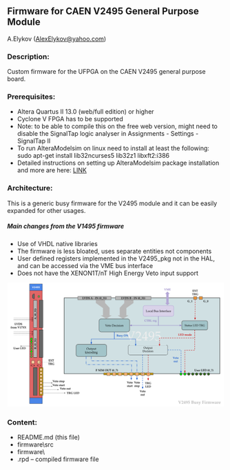 ## Firmware for CAEN V2495 General Purpose Module

A.Elykov (AlexElykov@yahoo.com)

### Description:
Custom firmware for the UFPGA on the CAEN V2495 general purpose board.

### Prerequisites:
- Altera Quartus II 13.0 (web/full edition) or higher
- Cyclone V FPGA has to be supported
- Note: to be able to compile this on the free web version, might need to disable the SignalTap logic analyser in Assignments - Settings - SignalTap II
- To run AlteraModelsim on linux need to install at least the following: sudo apt-get install lib32ncurses5 lib32z1 libxft2:i386  
- Detailed instructions on setting up AlteraModelsim package installation and more are here: [LINK](http://javierd.github.io/degree/ModelSim%20Linux%20installation.html)

### Architecture: 
This is a generic busy firmware for the V2495 module and it can be easily expanded for other usages.

##### Main changes from the V1495 firmware
- Use of VHDL native libraries
- The firmware is less bloated, uses separate entities not components
- User defined registers implemented in the V2495_pkg not in the HAL, and can be accessed via the VME bus interface
- Does not have the XENON1T/nT High Energy Veto input support

![plot](./V2495_firmware_design.png)

### Content:
* README.md (this file)
* firmware\src
* firmware\
* .rpd – compiled firmware file


